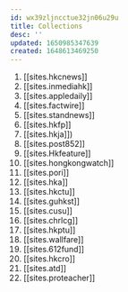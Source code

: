 ```yaml
---
id: wx39zljncctue32jn06u29u
title: Collections
desc: ''
updated: 1650985347639
created: 1648613469250
---
```



1. [[sites.hkcnews]]
2. [[sites.inmediahk]]
3. [[sites.appledaily]]
4. [[sites.factwire]]
5. [[sites.standnews]]
6. [[sites.hkfp]]
7. [[sites.hkja]])
8. [[sites.post852]]
9. [[sites.Hkfeature]]
10. [[sites.hongkongwatch]]
11. [[sites.pori]]
12. [[sites.hka]]
13. [[sites.hkctu]]
14. [[sites.guhkst]]
15. [[sites.cusu]]
16. [[sites.chrlcg]]
17. [[sites.hkptu]]
18. [[sites.wallfare]]
19. [[sites.612fund]]
20. [[sites.hkcro]]
21. [[sites.atd]]
22. [[sites.proteacher]]

